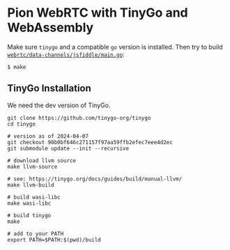 # Pion WebRTC with TinyGo and WebAssembly

Make sure `tinygo` and a compatible `go` version is installed.
Then try to build [`webrtc/data-channels/jsfiddle/main.go`](./webrtc/data-channels/jsfiddle/main.go):

```
$ make
```

## TinyGo Installation

We need the dev version of TinyGo.

```
git clone https://github.com/tinygo-org/tinygo
cd tinygo

# version as of 2024-04-07
git checkout 90b0bf646c271157f97aa59ffb2efec7eee4d2ec
git submodule update --init --recursive

# download llvm source
make llvm-source

# see: https://tinygo.org/docs/guides/build/manual-llvm/
make llvm-build

# build wasi-libc
make wasi-libc

# build tinygo
make

# add to your PATH
export PATH=$PATH:$(pwd)/build
```
